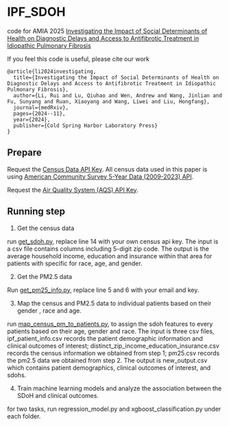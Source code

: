 # IPF_SDOH
code for AMIA 2025 [Investigating the Impact of Social Determinants of Health on Diagnostic Delays and Access to Antifibrotic Treatment in Idiopathic Pulmonary Fibrosis](sdoh.pdf)

If you feel this code is useful, please cite our work
```
@article{li2024investigating,
  title={Investigating the Impact of Social Determinants of Health on Diagnostic Delays and Access to Antifibrotic Treatment in Idiopathic Pulmonary Fibrosis},
  author={Li, Rui and Lu, Qiuhao and Wen, Andrew and Wang, Jinlian and Fu, Sunyang and Ruan, Xiaoyang and Wang, Liwei and Liu, Hongfang},
  journal={medRxiv},
  pages={2024--11},
  year={2024},
  publisher={Cold Spring Harbor Laboratory Press}
}
```
## Prepare
Request the [Census Data API Key](https://api.census.gov/data/key_signup.html).
All census data used in this paper is using [American Community Survey 5-Year Data (2009-2023) API](https://www.census.gov/data/developers/data-sets/acs-5year.html).

Request the [Air Quality System (AQS) API Key](https://aqs.epa.gov/aqsweb/documents/data_api.html#lists).

## Running step
1. Get the census data

run [get_sdoh.py](code/get_sdoh.py), replace line 14 with your own census api key. The input is a csv file contains columns including 5-digit zip code. The output is the average household income, education and insurance within that area for patients with specific for race, age, and gender.

2. Get the PM2.5 data

Run [get_pm25_info.py](code/get_pm25_info.py), replace line 5 and 6 with your email and key.


3. Map the census and PM2.5 data to individual patients based on their gender , race and age.

run [map_census_pm_to_patients.py](code/map_census_pm_to_patients.py), to assign the sdoh features to every patients based on their age, gender and race. The input is three csv files, ipf_patient_info.csv records the patient demographic information and clinical outcomes of interest; distinct_zip_income_education_insurance.csv records the census information we obtained from step 1; pm25.csv records the pm2.5 data we obtained from step 2. The output is new_output.csv which contains patient demographics, clinical outcomes of interest, and sdohs.


4. Train machine learning models and analyze the association between the SDoH and clinical outcomes.

for two tasks, run regression_model.py and xgboost_classification.py under each folder.





